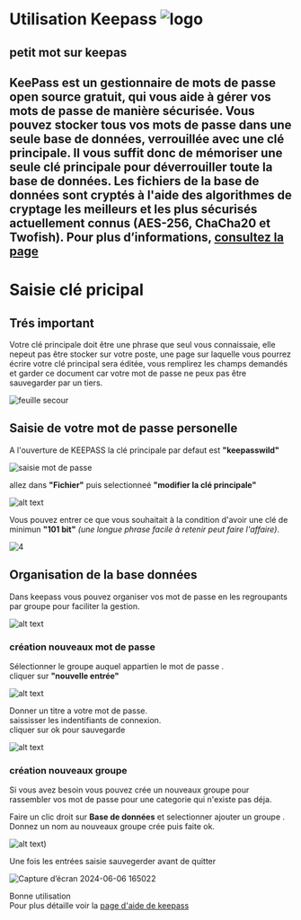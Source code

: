 # **Utilisation Keepass** ![logo](https://www.thesmbguide.com/images/keepass-password-safe-420x320-20190220.png)

## petit mot sur keepas 

KeePass est un gestionnaire de mots de passe open source gratuit, qui vous aide à gérer vos mots de passe de manière sécurisée. Vous pouvez stocker tous vos mots de passe dans une seule base de données, verrouillée avec une clé principale. Il vous suffit donc de mémoriser une seule clé principale pour déverrouiller toute la base de données. Les fichiers de la base de données sont cryptés à l'aide des algorithmes de cryptage les meilleurs et les plus sécurisés actuellement connus (AES-256, ChaCha20 et Twofish). Pour plus d’informations, [consultez la page](https://keepass.info/features.html)
----------


# **Saisie clé pricipal**

## **Trés important**
   

Votre clé principale doit être une phrase que seul vous connaissaie, elle nepeut pas être stocker sur votre poste, une page sur laquelle vous pourrez écrire votre clé principal sera éditée, vous remplirez les champs demandés et garder ce document car votre mot de passe ne peux pas être sauvegarder par un tiers.

![feuille secour](https://github.com/damdupre/keepass/blob/notice-utilisateur/screenshot%20keepass/feuille%20secour.png?raw=true)


## **Saisie de votre mot de passe personelle**
A l'ouverture de KEEPASS la clé principale par defaut est **"keepasswild"**


![saisie mot de passe](https://github.com/damdupre/keepass/blob/notice-utilisateur/screenshot%20keepass/saisie%20mot%20de%20passe.png?raw=true)



allez dans **"Fichier"** puis selectionneé **"modifier la clé principale"**

![alt text](https://github.com/damdupre/keepass/blob/notice-utilisateur/screenshot%20keepass/image-4.png?raw=true)

Vous pouvez entrer ce que vous souhaitait à la condition d'avoir une clé de minimun **"101 bit"** *(une longue phrase facile à retenir peut faire l'affaire)*.


![4](https://github.com/damdupre/keepass/blob/notice-utilisateur/screenshot%20keepass/3.png?raw=true)


## **Organisation de la base données**

Dans keepass vous pouvez organiser vos mot de passe en les regroupants par groupe pour faciliter la gestion.

![alt text](https://github.com/damdupre/keepass/blob/notice-utilisateur/screenshot%20keepass/image-5.png?raw=true)


### **création nouveaux mot de passe**
Sélectionner le groupe auquel appartien le mot de passe .  
cliquer sur **"nouvelle entrée"**

![alt text](https://github.com/damdupre/keepass/blob/notice-utilisateur/screenshot%20keepass/image-7.png?raw=true)

Donner un titre a votre mot de passe.  
saississer les indentifiants de connexion.   
cliquer sur ok pour sauvegarde

![alt text](https://github.com/damdupre/keepass/blob/notice-utilisateur/screenshot%20keepass/saisie%20mdp.png?raw=true)

### **création nouveaux groupe**
Si vous avez besoin vous pouvez crée un nouveaux groupe pour rassembler vos mot de passe pour une categorie qui n'existe pas déja.

Faire un clic droit sur  **Base de données** et selectionner ajouter un groupe .
Donnez un nom au nouveaux groupe crée puis faite ok.

![alt text](https://github.com/damdupre/keepass/blob/notice-utilisateur/screenshot%20keepass/4.png?raw=true))

Une fois les entrées saisie sauvegerder avant de quitter  

![Capture d’écran 2024-06-06 165022](https://github.com/damdupre/keepass/assets/169659054/3b8cc57e-87f0-4743-bb83-fab45a04b8d5)


Bonne utilisation  
Pour plus détaille voir la [page d'aide de keepass](https://keepass.info/help/base/firststeps.html)


